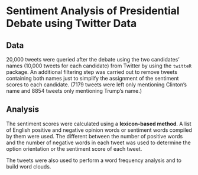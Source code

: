 # Sentiment Analysis of Presidential Debate using Twitter Data 

## Data  

20,000 tweets were queried after the debate using the two candidates’ names (10,000 tweets for each candidate) from Twitter by using the `twitteR` package. An additional filtering step was carried out to remove tweets containing both names just to simplify the assignment of the sentiment scores to each candidate. (7179 tweets were left only mentioning Clinton’s name and 8854 tweets only mentioning Trump’s name.)  

## Analysis  

The sentiment scores were calculated using a **lexicon-based method**. A list of English positive and negative opinion words or sentiment words compiled by them were used. The different between the number of positive words and the number of negative words in each tweet was used to determine the option orientation or the sentiment score of each tweet.  

The tweets were also used to perform a word frequency analysis and to build word clouds.  